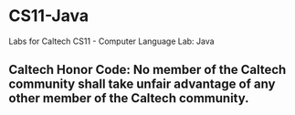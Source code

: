 # CS11-Java
Labs for Caltech CS11 - Computer Language Lab: Java

## Caltech Honor Code: No member of the Caltech community shall take unfair advantage of any other member of the Caltech community.
